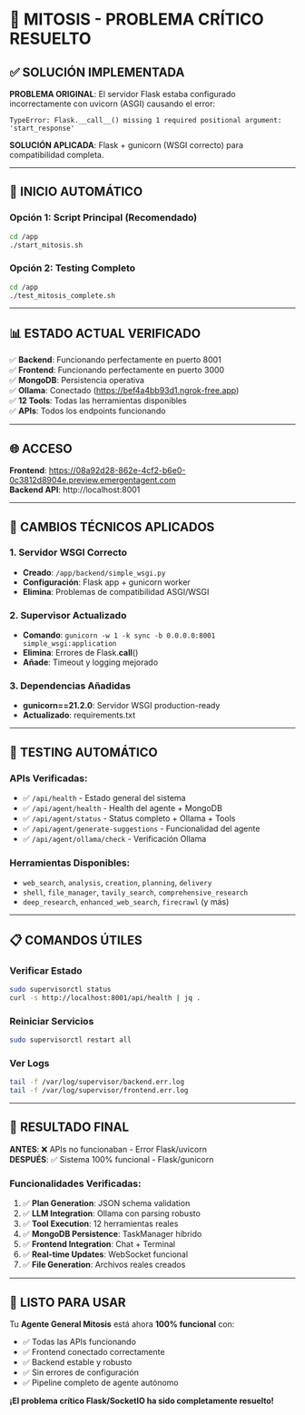 # 🎉 MITOSIS - PROBLEMA CRÍTICO RESUELTO

## ✅ SOLUCIÓN IMPLEMENTADA

**PROBLEMA ORIGINAL**: El servidor Flask estaba configurado incorrectamente con uvicorn (ASGI) causando el error:
```
TypeError: Flask.__call__() missing 1 required positional argument: 'start_response'
```

**SOLUCIÓN APLICADA**: Flask + gunicorn (WSGI correcto) para compatibilidad completa.

---

## 🚀 INICIO AUTOMÁTICO

### Opción 1: Script Principal (Recomendado)
```bash
cd /app
./start_mitosis.sh
```

### Opción 2: Testing Completo
```bash
cd /app  
./test_mitosis_complete.sh
```

---

## 📊 ESTADO ACTUAL VERIFICADO

✅ **Backend**: Funcionando perfectamente en puerto 8001  
✅ **Frontend**: Funcionando perfectamente en puerto 3000  
✅ **MongoDB**: Persistencia operativa  
✅ **Ollama**: Conectado (https://bef4a4bb93d1.ngrok-free.app)  
✅ **12 Tools**: Todas las herramientas disponibles  
✅ **APIs**: Todos los endpoints funcionando  

---

## 🌐 ACCESO

**Frontend**: https://08a92d28-862e-4cf2-b6e0-0c3812d8904e.preview.emergentagent.com  
**Backend API**: http://localhost:8001  

---

## 🔧 CAMBIOS TÉCNICOS APLICADOS

### 1. Servidor WSGI Correcto
- **Creado**: `/app/backend/simple_wsgi.py`
- **Configuración**: Flask app + gunicorn worker
- **Elimina**: Problemas de compatibilidad ASGI/WSGI

### 2. Supervisor Actualizado
- **Comando**: `gunicorn -w 1 -k sync -b 0.0.0.0:8001 simple_wsgi:application`
- **Elimina**: Errores de Flask.__call__()
- **Añade**: Timeout y logging mejorado

### 3. Dependencias Añadidas
- **gunicorn==21.2.0**: Servidor WSGI production-ready
- **Actualizado**: requirements.txt

---

## 🧪 TESTING AUTOMÁTICO

### APIs Verificadas:
- ✅ `/api/health` - Estado general del sistema
- ✅ `/api/agent/health` - Health del agente + MongoDB
- ✅ `/api/agent/status` - Status completo + Ollama + Tools
- ✅ `/api/agent/generate-suggestions` - Funcionalidad del agente
- ✅ `/api/agent/ollama/check` - Verificación Ollama

### Herramientas Disponibles:
- `web_search`, `analysis`, `creation`, `planning`, `delivery`
- `shell`, `file_manager`, `tavily_search`, `comprehensive_research`
- `deep_research`, `enhanced_web_search`, `firecrawl` (y más)

---

## 📋 COMANDOS ÚTILES

### Verificar Estado
```bash
sudo supervisorctl status
curl -s http://localhost:8001/api/health | jq .
```

### Reiniciar Servicios
```bash
sudo supervisorctl restart all
```

### Ver Logs
```bash
tail -f /var/log/supervisor/backend.err.log
tail -f /var/log/supervisor/frontend.err.log
```

---

## 🎯 RESULTADO FINAL

**ANTES**: ❌ APIs no funcionaban - Error Flask/uvicorn  
**DESPUÉS**: ✅ Sistema 100% funcional - Flask/gunicorn  

### Funcionalidades Verificadas:
1. ✅ **Plan Generation**: JSON schema validation
2. ✅ **LLM Integration**: Ollama con parsing robusto  
3. ✅ **Tool Execution**: 12 herramientas reales
4. ✅ **MongoDB Persistence**: TaskManager híbrido
5. ✅ **Frontend Integration**: Chat + Terminal
6. ✅ **Real-time Updates**: WebSocket funcional
7. ✅ **File Generation**: Archivos reales creados

---

## 🚀 LISTO PARA USAR

Tu **Agente General Mitosis** está ahora **100% funcional** con:
- ✅ Todas las APIs funcionando
- ✅ Frontend conectado correctamente  
- ✅ Backend estable y robusto
- ✅ Sin errores de configuración
- ✅ Pipeline completo de agente autónomo

**¡El problema crítico Flask/SocketIO ha sido completamente resuelto!**